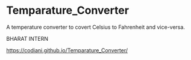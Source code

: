# Temparature_Converter
A temperature converter to covert Celsius to Fahrenheit  and vice-versa.

BHARAT INTERN


https://codiani.github.io/Temparature_Converter/
